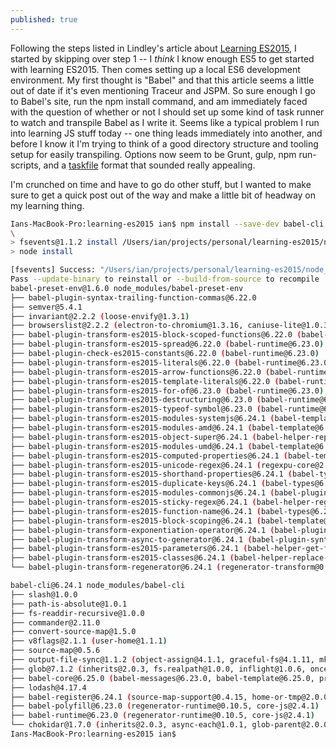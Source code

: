 ```yaml
---
published: true
---
```

Following the steps listed in Lindley's article about [Learning ES2015](http://developer.telerik.com/featured/six-steps-for-approaching-the-next-javascript/), I started by skipping over step 1 -- I _think_ I know enough ES5 to get started with learning ES2015. Then comes setting up a local ES6 development environment. My first thought is "Babel" and that this article seems a little out of date if it's even mentioning Traceur and JSPM. So sure enough I go to Babel's site, run the npm install command, and am immediately faced with the question of whether or not I should set up some kind of task runner to watch and transpile Babel as I write it. Seems like a typical problem I run into learning JS stuff today -- one thing leads immediately into another, and before I know it I'm trying to think of a good directory structure and tooling setup for easily transpiling. Options now seem to be Grunt, gulp, npm run-scripts, and a [taskfile](https://hackernoon.com/introducing-the-taskfile-5ddfe7ed83bd) format that sounded really appealing.

I'm crunched on time and have to go do other stuff, but I wanted to make sure to get a quick post out of the way and make a little bit of headway on my learning thing.

```bash
Ians-MacBook-Pro:learning-es2015 ian$ npm install --save-dev babel-cli babel-preset-env
\
> fsevents@1.1.2 install /Users/ian/projects/personal/learning-es2015/node_modules/babel-cli/node_modules/chokidar/node_modules/fsevents
> node install

[fsevents] Success: "/Users/ian/projects/personal/learning-es2015/node_modules/babel-cli/node_modules/chokidar/node_modules/fsevents/lib/binding/Release/node-v46-darwin-x64/fse.node" already installed
Pass --update-binary to reinstall or --build-from-source to recompile
babel-preset-env@1.6.0 node_modules/babel-preset-env
├── babel-plugin-syntax-trailing-function-commas@6.22.0
├── semver@5.4.1
├── invariant@2.2.2 (loose-envify@1.3.1)
├── browserslist@2.2.2 (electron-to-chromium@1.3.16, caniuse-lite@1.0.30000704)
├── babel-plugin-transform-es2015-block-scoped-functions@6.22.0 (babel-runtime@6.23.0)
├── babel-plugin-transform-es2015-spread@6.22.0 (babel-runtime@6.23.0)
├── babel-plugin-check-es2015-constants@6.22.0 (babel-runtime@6.23.0)
├── babel-plugin-transform-es2015-literals@6.22.0 (babel-runtime@6.23.0)
├── babel-plugin-transform-es2015-arrow-functions@6.22.0 (babel-runtime@6.23.0)
├── babel-plugin-transform-es2015-template-literals@6.22.0 (babel-runtime@6.23.0)
├── babel-plugin-transform-es2015-for-of@6.23.0 (babel-runtime@6.23.0)
├── babel-plugin-transform-es2015-destructuring@6.23.0 (babel-runtime@6.23.0)
├── babel-plugin-transform-es2015-typeof-symbol@6.23.0 (babel-runtime@6.23.0)
├── babel-plugin-transform-es2015-modules-systemjs@6.24.1 (babel-template@6.25.0, babel-helper-hoist-variables@6.24.1, babel-runtime@6.23.0)
├── babel-plugin-transform-es2015-modules-amd@6.24.1 (babel-template@6.25.0, babel-runtime@6.23.0)
├── babel-plugin-transform-es2015-object-super@6.24.1 (babel-helper-replace-supers@6.24.1, babel-runtime@6.23.0)
├── babel-plugin-transform-es2015-modules-umd@6.24.1 (babel-template@6.25.0, babel-runtime@6.23.0)
├── babel-plugin-transform-es2015-computed-properties@6.24.1 (babel-template@6.25.0, babel-runtime@6.23.0)
├── babel-plugin-transform-es2015-unicode-regex@6.24.1 (regexpu-core@2.0.0, babel-helper-regex@6.24.1, babel-runtime@6.23.0)
├── babel-plugin-transform-es2015-shorthand-properties@6.24.1 (babel-types@6.25.0, babel-runtime@6.23.0)
├── babel-plugin-transform-es2015-duplicate-keys@6.24.1 (babel-types@6.25.0, babel-runtime@6.23.0)
├── babel-plugin-transform-es2015-modules-commonjs@6.24.1 (babel-plugin-transform-strict-mode@6.24.1, babel-template@6.25.0, babel-types@6.25.0, babel-runtime@6.23.0)
├── babel-plugin-transform-es2015-sticky-regex@6.24.1 (babel-helper-regex@6.24.1, babel-types@6.25.0, babel-runtime@6.23.0)
├── babel-plugin-transform-es2015-function-name@6.24.1 (babel-types@6.25.0, babel-helper-function-name@6.24.1, babel-runtime@6.23.0)
├── babel-plugin-transform-es2015-block-scoping@6.24.1 (babel-template@6.25.0, babel-types@6.25.0, babel-traverse@6.25.0, lodash@4.17.4, babel-runtime@6.23.0)
├── babel-plugin-transform-exponentiation-operator@6.24.1 (babel-plugin-syntax-exponentiation-operator@6.13.0, babel-helper-builder-binary-assignment-operator-visitor@6.24.1, babel-runtime@6.23.0)
├── babel-plugin-transform-async-to-generator@6.24.1 (babel-plugin-syntax-async-functions@6.13.0, babel-helper-remap-async-to-generator@6.24.1, babel-runtime@6.23.0)
├── babel-plugin-transform-es2015-parameters@6.24.1 (babel-helper-get-function-arity@6.24.1, babel-helper-call-delegate@6.24.1, babel-template@6.25.0, babel-types@6.25.0, babel-traverse@6.25.0, babel-runtime@6.23.0)
├── babel-plugin-transform-es2015-classes@6.24.1 (babel-helper-replace-supers@6.24.1, babel-messages@6.23.0, babel-helper-optimise-call-expression@6.24.1, babel-helper-function-name@6.24.1, babel-helper-define-map@6.24.1, babel-template@6.25.0, babel-types@6.25.0, babel-traverse@6.25.0, babel-runtime@6.23.0)
└── babel-plugin-transform-regenerator@6.24.1 (regenerator-transform@0.9.11)

babel-cli@6.24.1 node_modules/babel-cli
├── slash@1.0.0
├── path-is-absolute@1.0.1
├── fs-readdir-recursive@1.0.0
├── commander@2.11.0
├── convert-source-map@1.5.0
├── v8flags@2.1.1 (user-home@1.1.1)
├── source-map@0.5.6
├── output-file-sync@1.1.2 (object-assign@4.1.1, graceful-fs@4.1.11, mkdirp@0.5.1)
├── glob@7.1.2 (inherits@2.0.3, fs.realpath@1.0.0, inflight@1.0.6, once@1.4.0, minimatch@3.0.4)
├── babel-core@6.25.0 (babel-messages@6.23.0, babel-template@6.25.0, private@0.1.7, babel-helpers@6.24.1, json5@0.5.1, babylon@6.17.4, minimatch@3.0.4, babel-types@6.25.0, debug@2.6.8, babel-code-frame@6.22.0, babel-traverse@6.25.0, babel-generator@6.25.0)
├── lodash@4.17.4
├── babel-register@6.24.1 (source-map-support@0.4.15, home-or-tmp@2.0.0, mkdirp@0.5.1, core-js@2.4.1)
├── babel-polyfill@6.23.0 (regenerator-runtime@0.10.5, core-js@2.4.1)
├── babel-runtime@6.23.0 (regenerator-runtime@0.10.5, core-js@2.4.1)
└── chokidar@1.7.0 (inherits@2.0.3, async-each@1.0.1, glob-parent@2.0.0, is-glob@2.0.1, is-binary-path@1.0.1, readdirp@2.1.0, anymatch@1.3.0, fsevents@1.1.2)
Ians-MacBook-Pro:learning-es2015 ian$ 
```
